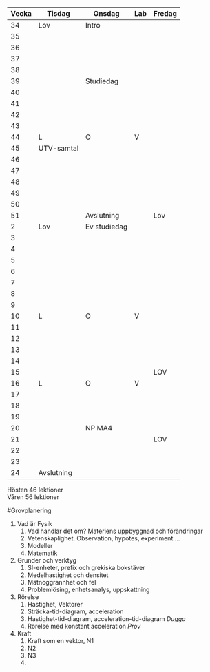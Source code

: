 Vecka | Tisdag | Onsdag | Lab | Fredag
---|---|---|---|---
34 | Lov | Intro | | 
35 ||||
36 ||||
37 ||||
38 ||||
39 | | Studiedag||
40 ||||
41 ||||
42 ||||
43 ||||
44 | L | O | V |
45 | UTV-samtal |||
46 ||||
47 ||||
48 ||||
49 ||||
50 ||||
51 | | Avslutning | | Lov
2 | Lov | Ev studiedag ||
3 ||||
4 ||||
5 ||||
6 ||||
7 ||||
8 ||||
9 ||||
10 |L|O|V|
11 ||||
12 ||||
13 ||||
14 ||||
15 | | | |LOV
16 |L|O|V|
17 ||||
18 ||||
19 ||||
20 | |NP MA4||
21 | | | | LOV
22 ||||
23 ||||
24 |Avslutning|||

Hösten 46 lektioner  
Våren 56 lektioner

#Grovplanering
1. Vad är Fysik  
    1. Vad handlar det om? Materiens uppbyggnad och förändringar  
    2. Vetenskaplighet. Observation, hypotes, experiment ...
    3. Modeller
    4. Matematik
2. Grunder och verktyg
   1. SI-enheter, prefix och grekiska bokstäver
   2. Medelhastighet och densitet
   3. Mätnoggrannhet och fel
   4. Problemlösing, enhetsanalys, uppskattning
3. Rörelse
   1. Hastighet, Vektorer
   2. Sträcka-tid-diagram, acceleration
   3. Hastighet-tid-diagram, acceleration-tid-diagram *Dugga*
   4. Rörelse med konstant acceleration *Prov*
4. Kraft
   1. Kraft som en vektor, N1
   2. N2 
   3. N3
   4. 